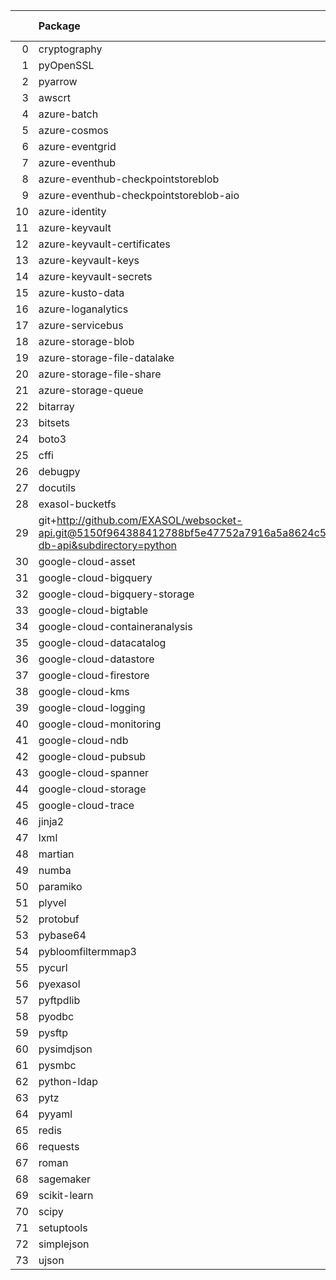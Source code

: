 <!-- markdown-link-check-disable -->

|    | Package                                                                                                                       | Version in 6.1.0     | Version in 7.0.0     | Status   |
|---:|:------------------------------------------------------------------------------------------------------------------------------|:---------------------|:---------------------|:---------|
|  0 | cryptography                                                                                                                  | 40.0.2               | 41.0.3               | UPDATED  |
|  1 | pyOpenSSL                                                                                                                     | 23.1.1               | 23.2.0               | UPDATED  |
|  2 | pyarrow                                                                                                                       | 12.0.0               | 14.0.1               | UPDATED  |
|  3 | awscrt                                                                                                                        |                      | 0.19.6               | NEW      |
|  4 | azure-batch                                                                                                                   | 11.0.0               | 11.0.0               |          |
|  5 | azure-cosmos                                                                                                                  | 4.2.0                | 4.2.0                |          |
|  6 | azure-eventgrid                                                                                                               | 4.7.1                | 4.7.1                |          |
|  7 | azure-eventhub                                                                                                                | 5.7.0                | 5.7.0                |          |
|  8 | azure-eventhub-checkpointstoreblob                                                                                            | 1.1.4                | 1.1.4                |          |
|  9 | azure-eventhub-checkpointstoreblob-aio                                                                                        | 1.1.4                | 1.1.4                |          |
| 10 | azure-identity                                                                                                                | 1.6.1                | 1.6.1                |          |
| 11 | azure-keyvault                                                                                                                | 4.1.0                | 4.1.0                |          |
| 12 | azure-keyvault-certificates                                                                                                   | 4.3.0                | 4.3.0                |          |
| 13 | azure-keyvault-keys                                                                                                           | 4.4.0                | 4.4.0                |          |
| 14 | azure-keyvault-secrets                                                                                                        | 4.3.0                | 4.3.0                |          |
| 15 | azure-kusto-data                                                                                                              | 2.3.2                | 2.3.2                |          |
| 16 | azure-loganalytics                                                                                                            | 0.1.1                | 0.1.1                |          |
| 17 | azure-servicebus                                                                                                              | 7.5.0                | 7.5.0                |          |
| 18 | azure-storage-blob                                                                                                            | 12.9.0               | 12.9.0               |          |
| 19 | azure-storage-file-datalake                                                                                                   | 12.5.0               | 12.5.0               |          |
| 20 | azure-storage-file-share                                                                                                      | 12.6.0               | 12.6.0               |          |
| 21 | azure-storage-queue                                                                                                           | 12.1.6               | 12.1.6               |          |
| 22 | bitarray                                                                                                                      | 2.3.5                | 2.3.5                |          |
| 23 | bitsets                                                                                                                       | 0.8.3                | 0.8.3                |          |
| 24 | boto3                                                                                                                         | 1.26.125             | 1.26.125             |          |
| 25 | cffi                                                                                                                          | 1.15.0               | 1.15.0               |          |
| 26 | debugpy                                                                                                                       | 1.6.7                | 1.6.7                |          |
| 27 | docutils                                                                                                                      | 0.18.1               | 0.18.1               |          |
| 28 | exasol-bucketfs                                                                                                               | 0.8.0                | 0.8.0                |          |
| 29 | git+http://github.com/EXASOL/websocket-api.git@5150f964388412788bf5e47752a7916a5a8624c5#egg=exasol-db-api&subdirectory=python | No version specified | No version specified |          |
| 30 | google-cloud-asset                                                                                                            | 3.7.1                | 3.7.1                |          |
| 31 | google-cloud-bigquery                                                                                                         | 2.32.0               | 2.32.0               |          |
| 32 | google-cloud-bigquery-storage                                                                                                 | 2.11.0               | 2.11.0               |          |
| 33 | google-cloud-bigtable                                                                                                         | 2.4.0                | 2.4.0                |          |
| 34 | google-cloud-containeranalysis                                                                                                | 2.6.3                | 2.6.3                |          |
| 35 | google-cloud-datacatalog                                                                                                      | 3.6.2                | 3.6.2                |          |
| 36 | google-cloud-datastore                                                                                                        | 1.15.3               | 1.15.3               |          |
| 37 | google-cloud-firestore                                                                                                        | 2.3.4                | 2.3.4                |          |
| 38 | google-cloud-kms                                                                                                              | 2.10.1               | 2.10.1               |          |
| 39 | google-cloud-logging                                                                                                          | 2.7.0                | 2.7.0                |          |
| 40 | google-cloud-monitoring                                                                                                       | 2.8.0                | 2.8.0                |          |
| 41 | google-cloud-ndb                                                                                                              | 1.11.1               | 1.11.1               |          |
| 42 | google-cloud-pubsub                                                                                                           | 2.9.0                | 2.9.0                |          |
| 43 | google-cloud-spanner                                                                                                          | 3.12.1               | 3.12.1               |          |
| 44 | google-cloud-storage                                                                                                          | 2.0.0                | 2.0.0                |          |
| 45 | google-cloud-trace                                                                                                            | 1.5.1                | 1.5.1                |          |
| 46 | jinja2                                                                                                                        | 3.0.3                | 3.0.3                |          |
| 47 | lxml                                                                                                                          | 4.9.1                | 4.9.1                |          |
| 48 | martian                                                                                                                       | 1.4                  | 1.4                  |          |
| 49 | numba                                                                                                                         | 0.57.0               | 0.57.0               |          |
| 50 | paramiko                                                                                                                      | 3.1.0                | 3.1.0                |          |
| 51 | plyvel                                                                                                                        | 1.5.0                | 1.5.0                |          |
| 52 | protobuf                                                                                                                      | 3.20.3               | 3.20.3               |          |
| 53 | pybase64                                                                                                                      | 1.2.1                | 1.2.1                |          |
| 54 | pybloomfiltermmap3                                                                                                            | 0.5.5                | 0.5.5                |          |
| 55 | pycurl                                                                                                                        | 7.44.1               | 7.44.1               |          |
| 56 | pyexasol                                                                                                                      | 0.25.2               | 0.25.2               |          |
| 57 | pyftpdlib                                                                                                                     | 1.5.6                | 1.5.6                |          |
| 58 | pyodbc                                                                                                                        | 4.0.32               | 4.0.32               |          |
| 59 | pysftp                                                                                                                        | 0.2.9                | 0.2.9                |          |
| 60 | pysimdjson                                                                                                                    | 5.0.2                | 5.0.2                |          |
| 61 | pysmbc                                                                                                                        | 1.0.23               | 1.0.23               |          |
| 62 | python-ldap                                                                                                                   | 3.4.3                | 3.4.3                |          |
| 63 | pytz                                                                                                                          | 2023.3               | 2023.3               |          |
| 64 | pyyaml                                                                                                                        | 5.4.1                | 5.4.1                |          |
| 65 | redis                                                                                                                         | 4.5.4                | 4.5.4                |          |
| 66 | requests                                                                                                                      | 2.27.1               | 2.27.1               |          |
| 67 | roman                                                                                                                         | 3.3                  | 3.3                  |          |
| 68 | sagemaker                                                                                                                     | 2.151.0              | 2.151.0              |          |
| 69 | scikit-learn                                                                                                                  | 1.2.2                | 1.2.2                |          |
| 70 | scipy                                                                                                                         | 1.10.1               | 1.10.1               |          |
| 71 | setuptools                                                                                                                    | 65.5.1               | 65.5.1               |          |
| 72 | simplejson                                                                                                                    | 3.17.6               | 3.17.6               |          |
| 73 | ujson                                                                                                                         | 5.4.0                | 5.4.0                |          |